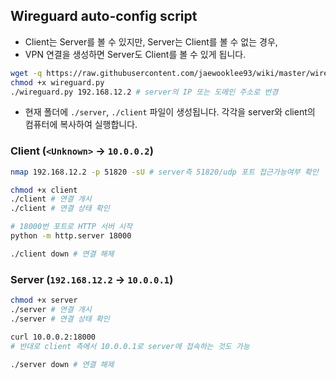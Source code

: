 ## Wireguard auto-config script

- Client는 Server를 볼 수 있지만, Server는 Client를 볼 수 없는 경우,
- VPN 연결을 생성하면 Server도 Client를 볼 수 있게 됩니다.

```sh
wget -q https://raw.githubusercontent.com/jaewooklee93/wiki/master/wireguard/wireguard.py
chmod +x wireguard.py
./wireguard.py 192.168.12.2 # server의 IP 또는 도메인 주소로 번경
```
- 현재 폴더에 `./server`, `./client` 파일이 생성됩니다. 각각을 server와 client의 컴퓨터에 복사하여 실행합니다.


### Client (`<Unknown>` -> `10.0.0.2`)

```sh
nmap 192.168.12.2 -p 51820 -sU # server측 51820/udp 포트 접근가능여부 확인

chmod +x client
./client # 연결 개시
./client # 연결 상태 확인

# 18000번 포트로 HTTP 서버 시작
python -m http.server 18000

./client down # 연결 해제
```

### Server (`192.168.12.2` -> `10.0.0.1`)

```sh
chmod +x server
./server # 연결 개시
./server # 연결 상태 확인

curl 10.0.0.2:18000 
# 반대로 client 측에서 10.0.0.1로 server에 접속하는 것도 가능

./server down # 연결 해제
```
